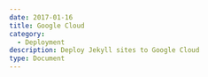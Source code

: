 ```yaml
---
date: 2017-01-16
title: Google Cloud
category:
  - Deployment
description: Deploy Jekyll sites to Google Cloud
type: Document
---
```

